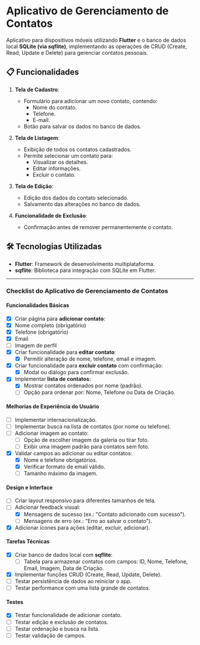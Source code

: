 # Aplicativo de Gerenciamento de Contatos

Aplicativo para dispositivos móveis utilizando **Flutter** e o banco de dados local **SQLite (via sqflite)**, implementando as operações de CRUD (Create, Read, Update e Delete) para gerenciar contatos pessoais.

## 📋 Funcionalidades

1. **Tela de Cadastro**:
   - Formulário para adicionar um novo contato, contendo:
     - Nome do contato.
     - Telefone.
     - E-mail.
   - Botão para salvar os dados no banco de dados.

2. **Tela de Listagem**:
   - Exibição de todos os contatos cadastrados.
   - Permite selecionar um contato para:
     - Visualizar os detalhes.
     - Editar informações.
     - Excluir o contato.

3. **Tela de Edição**:
   - Edição dos dados do contato selecionado.
   - Salvamento das alterações no banco de dados.

4. **Funcionalidade de Exclusão**:
   - Confirmação antes de remover permanentemente o contato.

## 🛠️ Tecnologias Utilizadas

- **Flutter**: Framework de desenvolvimento multiplataforma.
- **sqflite**: Biblioteca para integração com SQLite em Flutter.

<!-- ## 🎨 Capturas de Tela

- **Tela de Cadastro**:
![Tela de Cadastro](screenshots/cadastro.png)

- **Tela de Listagem**:
![Tela de Listagem](screenshots/listagem.png)

- **Tela de Edição**:
![Tela de Edição](screenshots/edicao.png) -->

---

### **Checklist do Aplicativo de Gerenciamento de Contatos**

#### **Funcionalidades Básicas**
- [x]  Criar página para **adicionar contato**:
  - [x] Nome completo (obrigatório)
  - [x] Telefone (obrigatório)
  - [x] Email
  - [ ] Imagem de perfil
- [x] Criar funcionalidade para **editar contato**:
  - [x] Permitir alteração de nome, telefone, email e imagem.
- [x] Criar funcionalidade para **excluir contato** com confirmação:
  - [x] Modal ou diálogo para confirmar exclusão.
- [x] Implementar **lista de contatos**:
  - [x] Mostrar contatos ordenados por nome (padrão).
  - [ ] Opção para ordenar por: Nome, Telefone ou Data de Criação.

#### **Melhorias de Experiência do Usuário**
- [ ] Implementar internacionalização.
- [ ] Implementar busca na lista de contatos (por nome ou telefone).
- [ ] Adicionar imagem ao contato:
  - [ ] Opção de escolher imagem da galeria ou tirar foto.
  - [ ] Exibir uma imagem padrão para contatos sem foto.
- [x] Validar campos ao adicionar ou editar contatos:
  - [x] Nome e telefone obrigatórios.
  - [x] Verificar formato de email válido.
  - [ ] Tamanho máximo da imagem.

#### **Design e Interface**
- [ ] Criar layout responsivo para diferentes tamanhos de tela.
- [ ] Adicionar feedback visual:
  - [x] Mensagens de sucesso (ex.: "Contato adicionado com sucesso").
  - [ ] Mensagens de erro (ex.: "Erro ao salvar o contato").
- [x] Adicionar ícones para ações (editar, excluir, adicionar).

#### **Tarefas Técnicas**
- [x] Criar banco de dados local com **sqflite**:
  - [ ] Tabela para armazenar contatos com campos: ID, Nome, Telefone, Email, Imagem, Data de Criação.
- [x] Implementar funções CRUD (Create, Read, Update, Delete).
- [ ] Testar persistência de dados ao reiniciar o app.
- [ ] Testar performance com uma lista grande de contatos.

#### **Testes**
- [x] Testar funcionalidade de adicionar contato.
- [ ] Testar edição e exclusão de contatos.
- [ ] Testar ordenação e busca na lista.
- [ ] Testar validação de campos.
